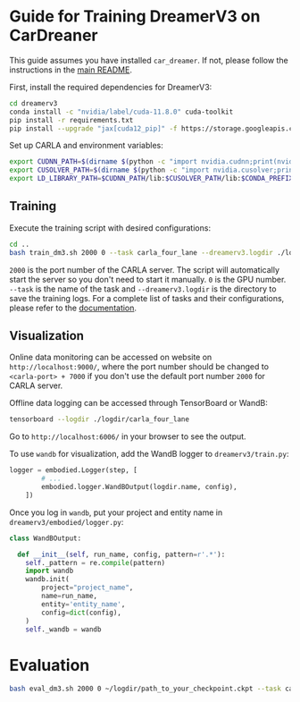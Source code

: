 # Guide for Training DreamerV3 on CarDreaner

This guide assumes you have installed ``car_dreamer``. If not, please follow the instructions in the [main README](../README.md).

First, install the required dependencies for DreamerV3:
```bash
cd dreamerv3
conda install -c "nvidia/label/cuda-11.8.0" cuda-toolkit
pip install -r requirements.txt
pip install --upgrade "jax[cuda12_pip]" -f https://storage.googleapis.com/jax-releases/jax_cuda_releases.html
```

Set up CARLA and environment variables:
```bash
export CUDNN_PATH=$(dirname $(python -c "import nvidia.cudnn;print(nvidia.cudnn.__file__)"))
export CUSOLVER_PATH=$(dirname $(python -c "import nvidia.cusolver;print(nvidia.cusolver.__file__)"))
export LD_LIBRARY_PATH=$CUDNN_PATH/lib:$CUSOLVER_PATH/lib:$CONDA_PREFIX/lib:$LD_LIBRARY_PATH
```

## Training

Execute the training script with desired configurations:
```bash
cd ..
bash train_dm3.sh 2000 0 --task carla_four_lane --dreamerv3.logdir ./logdir/carla_four_lane
```

``2000`` is the port number of the CARLA server. The script will automatically start the server so you don't need to start it manually.
``0`` is the GPU number.
``--task`` is the name of the task and ``--dreamerv3.logdir`` is the directory to save the training logs. For a complete list of tasks and their configurations, please refer to the [documentation](https://car-dreamer.readthedocs.io/en/latest/tasks.html).

## Visualization

Online data monitoring can be accessed on website on ``http://localhost:9000/``, where the port number should be changed to ``<carla-port> + 7000`` if you don't use the default port number ``2000`` for CARLA server.

Offline data logging can be accessed through TensorBoard or WandB:
```bash
tensorboard --logdir ./logdir/carla_four_lane
```

Go to ``http://localhost:6006/`` in your browser to see the output.

To use ``wandb`` for visualization, add the WandB logger to ``dreamerv3/train.py``:
```python
logger = embodied.Logger(step, [
        # ...
        embodied.logger.WandBOutput(logdir.name, config),
    ])
```

Once you log in ``wandb``, put your project and entity name in ``dreamerv3/embodied/logger.py``:
```python
class WandBOutput:

  def __init__(self, run_name, config, pattern=r'.*'):
    self._pattern = re.compile(pattern)
    import wandb
    wandb.init(
        project="project_name",
        name=run_name,
        entity='entity_name',
        config=dict(config),
    )
    self._wandb = wandb
```

# Evaluation

```bash
bash eval_dm3.sh 2000 0 ~/logdir/path_to_your_checkpoint.ckpt --task carla_four_lane --dreamerv3.logdir ~/logdir/eval_carla_four_lane
```
